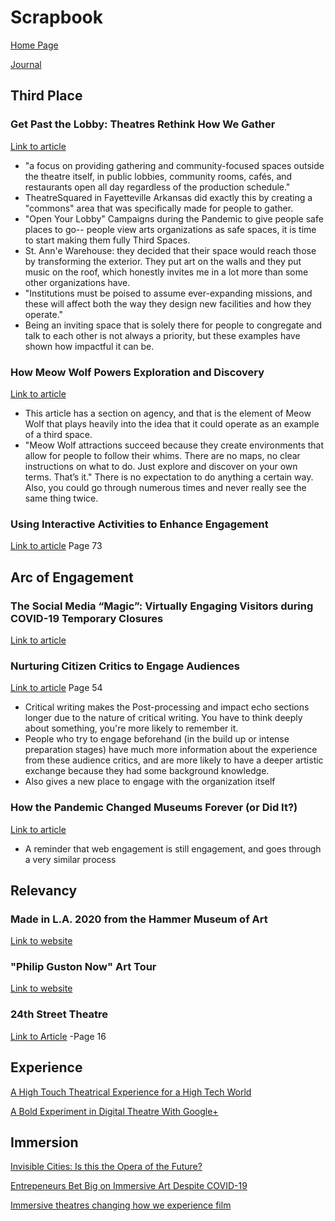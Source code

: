 # Scrapbook

[Home Page](/README.md)

[Journal](/journal.md)

## Third Place

### Get Past the Lobby: Theatres Rethink How We Gather
[Link to article](https://drive.google.com/file/d/14Z9HuQU5j1esl1BAPhu2-sBgRxZrKEud/view)
- "a focus on providing gathering and community-focused spaces outside the theatre itself, in public lobbies, community rooms, cafés, and restaurants open all day regardless of the production schedule."
- TheatreSquared in Fayetteville Arkansas did exactly this by creating a "commons" area that was specifically made for people to gather. 
- "Open Your Lobby" Campaigns during the Pandemic to give people safe places to go-- people view arts organizations as safe spaces, it is time to start making them fully Third Spaces.
- St. Ann'e Warehouse: they decided that their space would reach those by transforming the exterior. They put art on the walls and they put music on the roof, which honestly invites me in a lot more than some other organizations have. 
- "Institutions must be poised to assume ever-expanding missions, and these will affect both the way they design new facilities and how they operate."
- Being an inviting space that is solely there for people to congregate and talk to each other is not always a priority, but these examples have shown how impactful it can be.

### How Meow Wolf Powers Exploration and Discovery
[Link to article](https://info.hotelspacesevent.com/blog/how-meow-wolf-powers-exploration-and-discovery)
- This article has a section on agency, and that is the element of Meow Wolf that plays heavily into the idea that it could operate as an example of a third space.
- "Meow Wolf attractions succeed because they create environments that allow for people to follow their whims. There are no maps, no clear instructions on what to do. Just explore and discover on your own terms. That’s it." There is no expectation to do anything a certain way. Also, you could go through numerous times and never really see the same thing twice. 

### Using Interactive Activities to Enhance Engagement
[Link to article](https://galachoruses.org/sites/default/files/Barun-Making_Sense_of_Audience_Engagement.pdf) Page 73

## Arc of Engagement

### The Social Media “Magic”: Virtually Engaging Visitors during COVID-19 Temporary Closures
[Link to article](https://www.mdpi.com/2076-3387/11/2/53) 

### Nurturing Citizen Critics to Engage Audiences
[Link to article](https://galachoruses.org/sites/default/files/Barun-Making_Sense_of_Audience_Engagement.pdf) Page 54
- Critical writing makes the Post-processing and impact echo sections longer due to the nature of critical writing. You have to think deeply about something, you're more likely to remember it. 
- People who try to engage beforehand (in the build up or intense preparation stages) have much more information about the experience from these audience critics, and are more likely to have a deeper artistic exchange because they had some background knowledge. 
- Also gives a new place to engage with the organization itself

### How the Pandemic Changed Museums Forever (or Did It?)
[Link to article](https://news.usc.edu/trojan-family/virtual-art-museum-tours-exhibitions-after-covid-pandemic/)
- A reminder that web engagement is still engagement, and goes through a very similar process

## Relevancy

### Made in L.A. 2020 from the Hammer Museum of Art
[Link to website](https://hammer.ucla.edu/exhibitions/2021/made-la-2020-version)

### "Philip Guston Now" Art Tour
[Link to website](https://www.nga.gov/press/exh/5235.html)

### 24th Street Theatre
[Link to Article](https://drive.google.com/file/d/1w7tSIm7fa6bMNosJHJcpRh2459jdb3Qq/view)
-Page 16

## Experience
[A High Touch Theatrical Experience for a High Tech World](https://drive.google.com/file/d/1VH9IZLeoNA6tns8-c8z1g6GRCsej6dbb/view)

[A Bold Experiment in Digital Theatre With Google+](https://drive.google.com/file/d/1Vta9tXo4CKLtxvOREZFf9Hon97taqTFw/view) 

## Immersion
[Invisible Cities: Is this the Opera of the Future?](https://drive.google.com/file/d/1t9XALfkPxPFCBdg9fj3xmMZhpZidcw4Z/view)

[Entrepeneurs Bet Big on Immersive Art Despite COVID-19](https://drive.google.com/file/d/18wgBI7AUMtAhRAU1SMR_tNYZ9iJVxVQ3/view)

[Immersive theatres changing how we experience film](https://drive.google.com/file/d/1wpygCNggC_34rfuwHxtkIswcH6-OhYhl/view)
